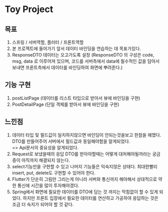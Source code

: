 # Toy Project

## 목표
1. 스프링 / 서버역할, 플러터 / 프론트역할
2. 본 프로젝트에 들어가기 앞서 데이터 바인딩을 연습하는 데 목표가있다.
3. ResponseDTO 데이터는 오고가도록 설정
   (ResponseDTO 의 구성은 code, msg, data 로 이루어져 있으며,
   코드를 서버측에서 data에 필수적인 값을 담아서 보내면  프론트측에서 데이터를 바인딩하여 화면에 뿌려준다.)

## 기능 구현
1. postListPage
   (데이터를 리스트 타입으로 받아서 뷰에 바인딩을 구현)
2. PostDetailPage
   (단일 객체를 받아서 뷰에 바인딩을 구현)

## 느낀점
1. 데이터 타입 및 필드값이 일치하지않으면 바인딩이 안되는것을보고 한참을 헤맸다. 
   DTO를 만들어주어 서버에서 필드값과 동일해야함을 알게되었다.   
    => Api문서의 중요성을  알게되었다.
2. Request로 보냈을때의 응답 DTO를 받아야할때는 어떻게 대처해야될까라는 궁금증이 아직까지 해결되지 않는다.
3. select기능만을 구현할 수 있고 나머지 기능들은 익숙지않은 상태다. 최대한빨리 insert, put, delete도 구현할 수 있어야 한다.
4. Flutter가 단순히 그림만 그리는게 아니라 서버와 통신까지 해야해서 상대적으로 약한 통신에 시간을 많이 투자해야겠다.
5. Spring에서 화면에 필요한 데이터를 DTO에 담는 것 까지는 막힘없이 할 수 있게 되었다.
   하지만 프론트 입장에서 필요한 데이터를 연산하고 가공하여 응답하는 것은 조금 더 숙지가 되어야 할 것 같다.


